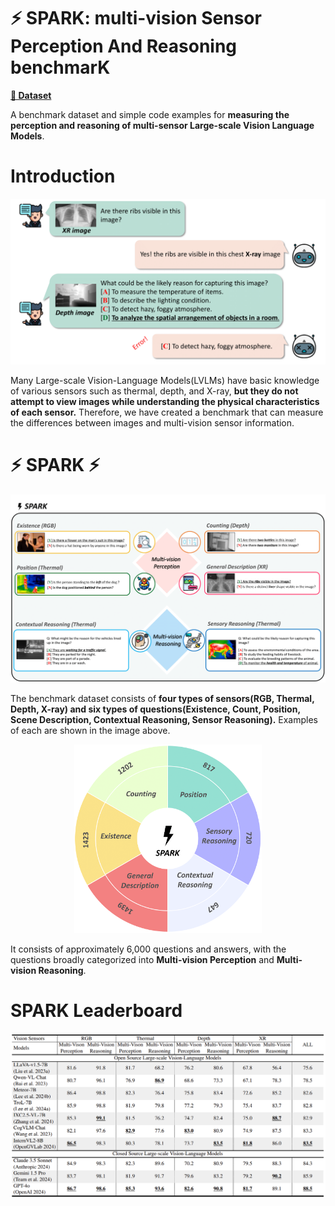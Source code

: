 # ⚡ SPARK: multi-vision Sensor Perception And Reasoning benchmarK

[**🤗 Dataset**](https://huggingface.co/datasets/topyun/SPARK)

A benchmark dataset and simple code examples for **measuring the perception and reasoning of multi-sensor Large-scale Vision Language Models**.

# Introduction

<p align="center">
  <img src="resources/problems.png" :height="300px" width="600px">
</p>

Many Large-scale Vision-Language Models(LVLMs) have basic knowledge of various sensors such as thermal, depth, and X-ray, **but they do not attempt to view images while understanding the physical characteristics of each sensor.** Therefore, we have created a benchmark that can measure the differences between images and multi-vision sensor information.

# ⚡ SPARK ⚡
<p align="center">
  <img src="resources/examples.png" :height="400px" width="800px">
</p>

The benchmark dataset consists of **four types of sensors(RGB, Thermal, Depth, X-ray) and six types of questions(Existence, Count, Position, Scene Description, Contextual Reasoning, Sensor Reasoning).** Examples of each are shown in the image above.

<p align="center">
  <img src="resources/dataset.png" :height="300px" width="300px">
</p>

It consists of approximately 6,000 questions and answers, with the questions broadly categorized into **Multi-vision Perception** and **Multi-vision Reasoning**.

# SPARK Leaderboard

<p align="center">
  <img src="resources/leaderboards.png" :height="600px" width="1000px">
</p>

